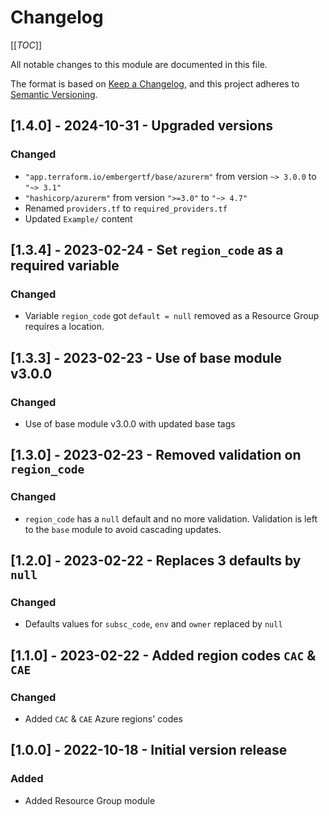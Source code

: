# Changelog
<!-- markdownlint-disable MD024 -->

[[_TOC_]]

All notable changes to this module are documented in this file.

The format is based on [Keep a Changelog](https://keepachangelog.com/en/1.0.0/),
and this project adheres to [Semantic Versioning](https://semver.org/spec/v2.0.0.html).

<!-- ## [Unreleased]
### Added
### Changed
### Removed -->

## [1.4.0] - 2024-10-31 - Upgraded versions

### Changed

- `"app.terraform.io/embergertf/base/azurerm"` from version `~> 3.0.0` to `"~> 3.1"`
- `"hashicorp/azurerm"` from version `">=3.0"` to `"~> 4.7"`
- Renamed `providers.tf` to `required_providers.tf`
- Updated `Example/` content

## [1.3.4] - 2023-02-24 - Set `region_code` as a required variable

### Changed

- Variable `region_code` got `default = null` removed as a Resource Group requires a location.

## [1.3.3] - 2023-02-23 - Use of base module v3.0.0

### Changed

- Use of base module v3.0.0 with updated base tags

## [1.3.0] - 2023-02-23 - Removed validation on `region_code`

### Changed

- `region_code` has a `null` default and no more validation. Validation is left to the `base` module to avoid cascading updates.

## [1.2.0] - 2023-02-22 - Replaces 3 defaults by `null`

### Changed

- Defaults values for `subsc_code`, `env` and `owner` replaced by `null`

## [1.1.0] - 2023-02-22 - Added region codes `CAC` & `CAE`

### Changed

- Added `CAC` & `CAE` Azure regions' codes

## [1.0.0] - 2022-10-18 - Initial version release

### Added

- Added Resource Group module
